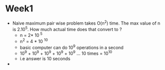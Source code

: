 # Week1 

* Naive maximum pair wise problem takes O(n<sup>2</sup>) time. The max value of n is 2.10<sup>5</sup>. How much actual time does that convert to ? 
  * n = 2* 10<sup> 5 </sup> 
  * n<sup>2</sup> = 4 * 10 <sup> 10</sup>
  * basic computer can do 10<sup>9</sup> operations in a second 
  * 10<sup>9</sup>  + 10<sup>9</sup>  + 10<sup>9</sup>  + 10<sup>9</sup> + 10<sup>9</sup>  ... 10 times = 10<sup>10 </sup>
  * i.e answer is 10 seconds 
* 

